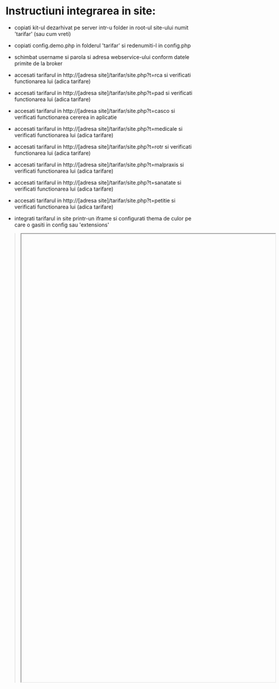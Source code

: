 # Instructiuni integrarea in site:

- copiati kit-ul dezarhivat pe server intr-u folder in root-ul site-ului numit 'tarifar' (sau cum vreti)

- copiati config.demo.php in folderul 'tarifar' si redenumiti-l in config.php

- schimbat username si parola si adresa webservice-ului conform datele primite de la broker

- accesati tarifarul in http://[adresa site]/tarifar/site.php?t=rca si verificati functionarea lui (adica tarifare)

- accesati tarifarul in http://[adresa site]/tarifar/site.php?t=pad si verificati functionarea lui (adica tarifare)

- accesati tarifarul in http://[adresa site]/tarifar/site.php?t=casco si verificati functionarea cererea in aplicatie

- accesati tarifarul in http://[adresa site]/tarifar/site.php?t=medicale si verificati functionarea lui (adica tarifare)

- accesati tarifarul in http://[adresa site]/tarifar/site.php?t=rotr si verificati functionarea lui (adica tarifare)

- accesati tarifarul in http://[adresa site]/tarifar/site.php?t=malpraxis si verificati functionarea lui (adica tarifare)

- accesati tarifarul in http://[adresa site]/tarifar/site.php?t=sanatate si verificati functionarea lui (adica tarifare)

- accesati tarifarul in http://[adresa site]/tarifar/site.php?t=petitie si verificati functionarea lui (adica tarifare)

- integrati tarifarul in site printr-un iframe si configurati thema de culor pe care o gasiti in config sau 'extensions'

> <iframe src="http://[adresa site]/tarifar/site.php?t=rca" width="680" height="1200" border="0></iframe">

- integrarea prin iframe nu este suportata de noi, si va asumati riscurile folosirii ei, noi va recomandam integrarea prin design (vezi mai jos)

Desigur se poate face si o integrare mult mai precisa doar ca trebuie sa va chinuiti pentru ea, kit-ul fiind doar un punct de plecare.

# Integrare prin design:
- se creaza un fisier template in care se introduce codul php :
    > echo cache_getvalue("body");cache_setvalue("body","");
- se creaza un fisier css care o sa fie folosit in kit
- se modificata config-ul pentru fisierele template:
    > cache_setvalue("load_in_template","../temp2.php"); cache_setvalue("load_in_css","../css.php"); 

# Alte setari:
- pentru tema de culori
    > $CONFIG['color_profile']="1"; 
- pentru layout
    > $CONFIG['color_design']="2"; 
- pentru a cere mailul pe primul ecran se seteaza in config:
    > $CONFIG['emaildinprima']="yes"; 

